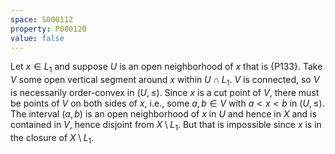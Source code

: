 ```yaml
---
space: S000112
property: P000120
value: false
---
```


Let $x \in L_1$ and suppose $U$ is an open neighborhood of $x$ that is {P133}.
Take $V$ some open vertical segment around $x$ within $U \cap L_1$.
$V$ is connected, so $V$ is necessarily order-convex in $(U, \le)$.  Since $x$ is a cut point of $V$, 
there must be points of $V$ on both sides of $x$, i.e., some $a, b \in V$ with $a < x < b$ in $(U, \le)$.
The interval $(a, b)$ is an open neighborhood of $x$ in $U$ and hence in $X$ and is contained in $V$, hence disjoint from $X \setminus L_1$.
But that is impossible since $x$ is in the closure of $X \setminus L_1$.
